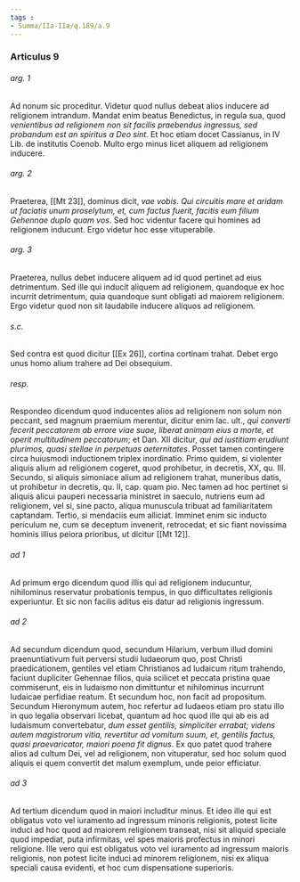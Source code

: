 ```yaml
---
tags : 
- Summa/IIa-IIæ/q.189/a.9
---
```


### Articulus 9

###### arg. 1
Ad nonum sic proceditur. Videtur quod nullus debeat alios inducere ad religionem intrandum. Mandat enim beatus Benedictus, in regula sua, quod *venientibus ad religionem non sit facilis praebendus ingressus, sed probandum est an spiritus a Deo sint*. Et hoc etiam docet Cassianus, in IV Lib. de institutis Coenob. Multo ergo minus licet aliquem ad religionem inducere.

###### arg. 2
Praeterea, [[Mt 23]], dominus dicit, *vae vobis. Qui circuitis mare et aridam ut faciatis unum proselytum, et, cum factus fuerit, facitis eum filium Gehennae duplo quam vos*. Sed hoc videntur facere qui homines ad religionem inducunt. Ergo videtur hoc esse vituperabile.

###### arg. 3
Praeterea, nullus debet inducere aliquem ad id quod pertinet ad eius detrimentum. Sed ille qui inducit aliquem ad religionem, quandoque ex hoc incurrit detrimentum, quia quandoque sunt obligati ad maiorem religionem. Ergo videtur quod non sit laudabile inducere aliquos ad religionem.

###### s.c.
Sed contra est quod dicitur [[Ex 26]], cortina cortinam trahat. Debet ergo unus homo alium trahere ad Dei obsequium.

###### resp.
Respondeo dicendum quod inducentes alios ad religionem non solum non peccant, sed magnum praemium merentur, dicitur enim Iac. ult., *qui converti fecerit peccatorem ab errore viae suae, liberat animam eius a morte, et operit multitudinem peccatorum*; et Dan. XII dicitur, *qui ad iustitiam erudiunt plurimos, quasi stellae in perpetuas aeternitates*. Posset tamen contingere circa huiusmodi inductionem triplex inordinatio. Primo quidem, si violenter aliquis alium ad religionem cogeret, quod prohibetur, in decretis, XX, qu. III. Secundo, si aliquis simoniace alium ad religionem trahat, muneribus datis, ut prohibetur in decretis, qu. II, cap. quam pio. Nec tamen ad hoc pertinet si aliquis alicui pauperi necessaria ministret in saeculo, nutriens eum ad religionem, vel si, sine pacto, aliqua munuscula tribuat ad familiaritatem captandam. Tertio, si mendaciis eum alliciat. Imminet enim sic inducto periculum ne, cum se deceptum invenerit, retrocedat; et sic fiant novissima hominis illius peiora prioribus, ut dicitur [[Mt 12]].

###### ad 1
Ad primum ergo dicendum quod illis qui ad religionem inducuntur, nihilominus reservatur probationis tempus, in quo difficultates religionis experiuntur. Et sic non facilis aditus eis datur ad religionis ingressum.

###### ad 2
Ad secundum dicendum quod, secundum Hilarium, verbum illud domini praenuntiativum fuit perversi studii Iudaeorum quo, post Christi praedicationem, gentiles vel etiam Christianos ad Iudaicum ritum trahendo, faciunt dupliciter Gehennae filios, quia scilicet et peccata pristina quae commiserunt, eis in Iudaismo non dimittuntur et nihilominus incurrunt Iudaicae perfidiae reatum. Et secundum hoc, non facit ad propositum. Secundum Hieronymum autem, hoc refertur ad Iudaeos etiam pro statu illo in quo legalia observari licebat, quantum ad hoc quod ille qui ab eis ad Iudaismum convertebatur, *dum esset gentilis, simpliciter errabat; videns autem magistrorum vitia, revertitur ad vomitum suum, et, gentilis factus, quasi praevaricator, maiori poena fit dignus*. Ex quo patet quod trahere alios ad cultum Dei, vel ad religionem, non vituperatur, sed hoc solum quod aliquis ei quem convertit det malum exemplum, unde peior efficiatur.

###### ad 3
Ad tertium dicendum quod in maiori includitur minus. Et ideo ille qui est obligatus voto vel iuramento ad ingressum minoris religionis, potest licite induci ad hoc quod ad maiorem religionem transeat, nisi sit aliquid speciale quod impediat, puta infirmitas, vel spes maioris profectus in minori religione. Ille vero qui est obligatus voto vel iuramento ad ingressum maioris religionis, non potest licite induci ad minorem religionem, nisi ex aliqua speciali causa evidenti, et hoc cum dispensatione superioris.

